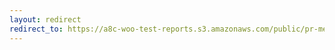 ```yaml
---
layout: redirect
redirect_to: https://a8c-woo-test-reports.s3.amazonaws.com/public/pr-merge/43675/api/index.html
---
```


